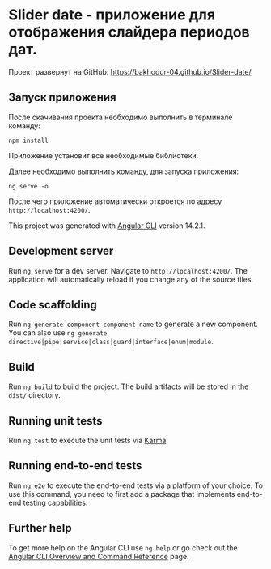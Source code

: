 # Slider date - приложение для отображения слайдера периодов дат.

Проект развернут на GitHub: https://bakhodur-04.github.io/Slider-date/

## Запуск приложения

После скачивания проекта необходимо выполнить в терминале команду:

`npm install`

Приложение установит все необходимые библиотеки.

Далее необходимо выполнить команду, для запуска приложения:

`ng serve -o`

После чего приложение автоматически откроется по адресу `http://localhost:4200/`.


This project was generated with [Angular CLI](https://github.com/angular/angular-cli) version 14.2.1.

## Development server

Run `ng serve` for a dev server. Navigate to `http://localhost:4200/`. The application will automatically reload if you change any of the source files.

## Code scaffolding

Run `ng generate component component-name` to generate a new component. You can also use `ng generate directive|pipe|service|class|guard|interface|enum|module`.

## Build

Run `ng build` to build the project. The build artifacts will be stored in the `dist/` directory.

## Running unit tests

Run `ng test` to execute the unit tests via [Karma](https://karma-runner.github.io).

## Running end-to-end tests

Run `ng e2e` to execute the end-to-end tests via a platform of your choice. To use this command, you need to first add a package that implements end-to-end testing capabilities.

## Further help

To get more help on the Angular CLI use `ng help` or go check out the [Angular CLI Overview and Command Reference](https://angular.io/cli) page.
